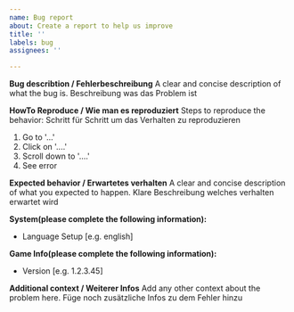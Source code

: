 ```yaml
---
name: Bug report
about: Create a report to help us improve
title: ''
labels: bug
assignees: ''

---
```


<!-- PLEASE LEAVE THE TITLES IN THIS POST. TEXT UNDERNEATH CAN BE REPLACED -->
**Bug describtion / Fehlerbeschreibung**
A clear and concise description of what the bug is.
Beschreibung was das Problem ist

**HowTo Reproduce / Wie man es reproduziert**
Steps to reproduce the behavior:
Schritt für Schritt um das Verhalten zu reproduzieren
1. Go to '...'
2. Click on '....'
3. Scroll down to '....'
4. See error

**Expected behavior / Erwartetes verhalten**
A clear and concise description of what you expected to happen.
Klare Beschreibung welches verhalten erwartet wird

**System(please complete the following information):**
 - Language Setup [e.g. english]

**Game Info(please complete the following information):**
 - Version [e.g. 1.2.3.45]


**Additional context / Weiterer Infos**
Add any other context about the problem here.
Füge noch zusätzliche Infos zu dem Fehler hinzu
